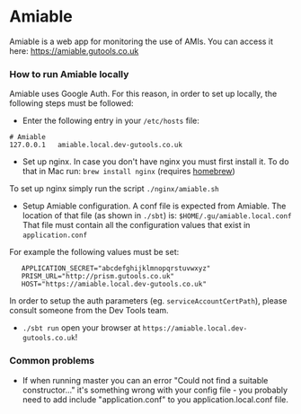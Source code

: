 Amiable
=======
Amiable is a web app for monitoring the use of AMIs.
You can access it here:
https://amiable.gutools.co.uk


### How to run Amiable locally

Amiable uses Google Auth.
For this reason, in order to set up locally, the following steps must be followed:
 - Enter the following entry in your `/etc/hosts` file:
```
# Amiable
127.0.0.1   amiable.local.dev-gutools.co.uk
```
 
 - Set up nginx.
 In case you don't have nginx you must first install it.
 To do that in Mac run: `brew install nginx` (requires [homebrew](https://brew.sh/))

 To set up nginx simply run the script `./nginx/amiable.sh`
 
 - Setup Amiable configuration.
 A conf file is expected from Amiable.
 The location of that file (as shown in `./sbt`) is: `$HOME/.gu/amiable.local.conf`
 That file must contain all the configuration values that exist in `application.conf`
 
 For example the following values must be set:
 ```
    APPLICATION_SECRET="abcdefghijklmnopqrstuvwxyz"
    PRISM_URL="http://prism.gutools.co.uk"
    HOST="https://amiable.local.dev-gutools.co.uk"
 ```
 In order to setup the auth parameters (eg. `serviceAccountCertPath`),
 please consult someone from the Dev Tools team.
 
 - `./sbt run` open your browser at `https://amiable.local.dev-gutools.co.uk`!
 
### Common problems
 - If when running master you can an error "Could not find a suitable constructor..." it's something wrong with your
 config file - you probably need to add include "application.conf" to you application.local.conf file.